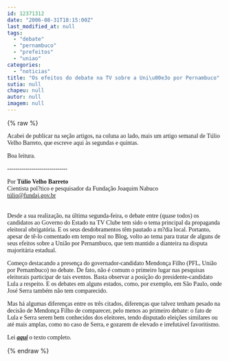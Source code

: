 ```yaml
---
id: 12371312
date: "2006-08-31T18:15:00Z"
last_modified_at: null
tags:
  - "debate"
  - "pernambuco"
  - "prefeitos"
  - "uniao"
categories:
  - "noticias"
title: "Os efeitos do debate na TV sobre a Uni\u00e3o por Pernambuco"
sutia: null
chapeu: null
autor: null
imagem: null
---
```

{% raw %}
<p><P><FONT face=Verdana>Acabei de publicar na seção artigos, na coluna ao lado, mais um artigo semanal de Túlio Velho Barreto, que escreve aqui às segundas e quintas.</FONT></P></p>
<p><P><FONT face=Verdana>Boa leitura.</FONT></P></p>
<p><P><FONT face=Verdana>------------------------------</FONT></P></p>
<p><P><FONT face=Verdana>Por <STRONG>Túlio Velho Barreto</STRONG><BR>Cientista pol?tico e pesquisador da Fundação Joaquim Nabuco<BR></FONT><A href=\"mailto:túlio@fundaj.gov.br\"><FONT face=Verdana>túlio@fundaj.gov.br</FONT></A></P></p>
<p><P><BR><FONT face=Verdana>Desde a sua realização, na última segunda-feira, o debate entre (quase todos) os candidatos ao Governo do Estado na TV Clube tem sido o tema principal da propaganda eleitoral obrigatória. E os seus desdobramentos têm pautado a m?dia local. Portanto, apesar de tê-lo comentado em tempo real no Blog, volto ao tema para tratar de alguns de seus efeitos sobre a União por Pernambuco, que tem mantido a dianteira na disputa majoritária estadual.</FONT></P></p>
<p><P><FONT face=Verdana>Começo destacando a presença do governador-candidato Mendonça Filho (PFL, União por Pernambuco) no debate. De fato, não é comum o primeiro lugar nas pesquisas eleitorais participar de tais eventos. Basta observar a posição do presidente-candidato Lula a respeito. E os debates em alguns estados, como, por exemplo, em São Paulo, onde José Serra também não tem comparecido. </FONT></P></p>
<p><P><FONT face=Verdana>Mas há algumas diferenças entre os três citados, diferenças que talvez tenham pesado na decisão de Mendonça Filho de comparecer, pelo menos ao primeiro debate: o fato de Lula e Serra serem bem conhecidos dos eleitores, tendo disputado eleições similares ou até mais amplas, como no caso de Serra, e gozarem de elevado e irrefutável favoritismo. </FONT></P></p>
<p><P><FONT face=Verdana>Lei <STRONG><EM><A href=\"https://jc3.uol.com.br/blogs/jc/2006/08/31/not_1143.php\">aqui</A></EM></STRONG> o texto completo.</FONT></P> </p>
{% endraw %}